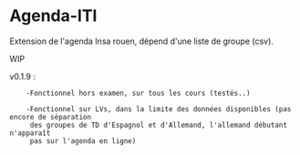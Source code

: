 # Agenda-ITI
Extension de l'agenda Insa rouen, dépend d'une liste de groupe (csv).

WIP

v0.1.9 : 

        -Fonctionnel hors examen, sur tous les cours (testés..)
        
        -Fonctionnel sur LVs, dans la limite des données disponibles (pas encore de séparation 
         des groupes de TD d'Espagnol et d'Allemand, l'allemand débutant n'apparaît 
         pas sur l'agenda en ligne)
